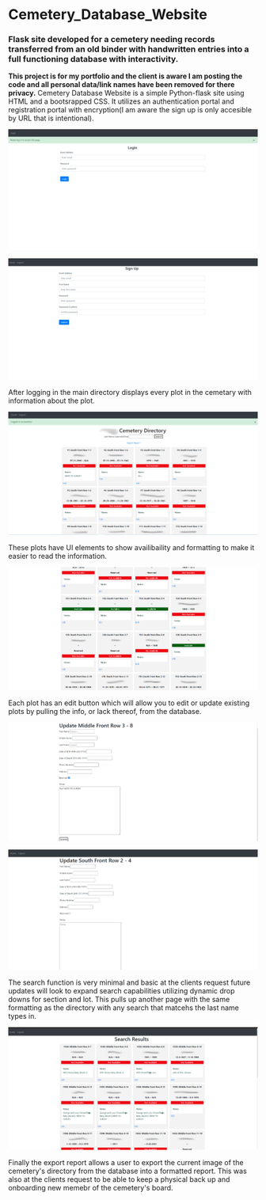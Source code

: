 # Cemetery_Database_Website
### Flask site developed for a cemetery needing records transferred from an old binder with handwritten entries into a full functioning database with interactivity.

**This project is for my portfolio and the client is aware I am posting the code and all personal data/link names have been removed for there privacy.** Cemetery
Database Website is a simple Python-flask site using HTML and a bootsrapped CSS. It utilizes an authentication portal and registration portal with encryption(I am aware
the sign up is only accesible by URL that is intentional).

  ![Login Page](/DudleyCemetary-screenshots/login.png)
  
  ![Registration Page](/DudleyCemetary-screenshots/sign-up.png)

After logging in the main directory displays every plot in the cemetary with information about the plot.

  ![Home](/DudleyCemetary-screenshots/home.png)

These plots have UI elements to show availibaility and formatting to make it easier to read the information.

  ![Home-UI](/DudleyCemetary-screenshots/directory.png)

Each plot has an edit button which will allow you to edit or update existing plots by pulling the info, or lack thereof, from the database.

  ![Edit](/DudleyCemetary-screenshots/edit.png)
  
  ![Update](/DudleyCemetary-screenshots/update.png)

The search function is very minimal and basic at the clients request future updates will look to expand search capabilities utilizing dynamic drop downs for section and lot. This pulls up another page with the same formatting as the directory with any search that matcehs the last name types in.

  ![Search Results](/DudleyCemetary-screenshots/search.png)

Finally the export report allows a user to export the current image of the cemetery's directory from the database into a formatted 
report. This was also at the clients request to be able to keep a physical back up and onboarding new memebr of the cemetery's board.

